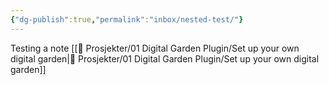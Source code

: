 ```yaml
---
{"dg-publish":true,"permalink":"inbox/nested-test/"}
---
```

Testing a note
[[🎒 Prosjekter/01 Digital Garden Plugin/Set up your own digital garden|🎒 Prosjekter/01 Digital Garden Plugin/Set up your own digital garden]]
